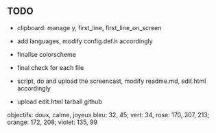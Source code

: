 ## TODO

* clipboard: manage y, first_line, first_line_on_screen

* add languages, modify config.def.h accordingly
* finalise colorscheme
* final check for each file
* script, do and upload the screencast, modify readme.md, edit.html accordingly
* upload
    edit.html
    tarball
    github

objectifs: doux, calme, joyeux
bleu: 32, 45; vert: 34, rose: 170, 207, 213; orange: 172, 208; violet: 135, 99
